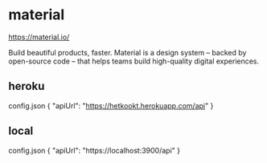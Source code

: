 # material

https://material.io/

Build beautiful products, faster.
Material is a design system – backed by open-source code – that helps teams build high-quality digital experiences.

## heroku

config.json
{
"apiUrl": "https://hetkookt.herokuapp.com/api"
}

## local

config.json
{
"apiUrl": "https://localhost:3900/api"
}
